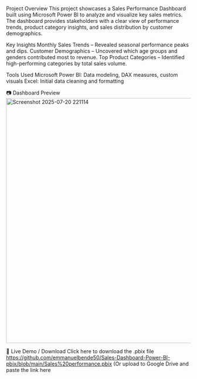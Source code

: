 Project Overview
This project showcases a Sales Performance Dashboard built using Microsoft Power BI to analyze and visualize key sales metrics. The dashboard provides stakeholders with a clear view of performance trends, product category insights, and sales distribution by customer demographics.

Key Insights
Monthly Sales Trends – Revealed seasonal performance peaks and dips.
Customer Demographics – Uncovered which age groups and genders contributed most to revenue.
Top Product Categories – Identified high-performing categories by total sales volume.

Tools Used
Microsoft Power BI: Data modeling, DAX measures, custom visuals
Excel: Initial data cleaning and formatting

📷 Dashboard Preview
<img width="1162" height="668" alt="Screenshot 2025-07-20 221114" src="https://github.com/user-attachments/assets/d0cc3043-dd17-403f-bbe8-c027615d1361" />

🔗 Live Demo / Download
Click here to download the .pbix file https://github.com/emmanuelbende50/Sales-Dashboard-Power-BI-pbix/blob/main/Sales%20performance.pbix
(Or upload to Google Drive and paste the link here
